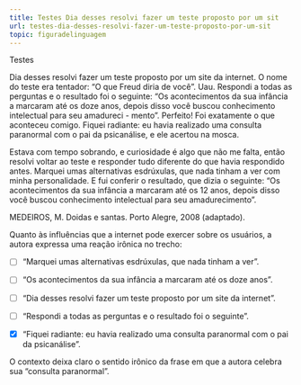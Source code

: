 ```yaml
---
title: Testes Dia desses resolvi fazer um teste proposto por um sit
url: testes-dia-desses-resolvi-fazer-um-teste-proposto-por-um-sit
topic: figuradelinguagem
---
```



Testes

Dia desses resolvi fazer um teste proposto por um site da internet. O nome do teste era tentador: “O que Freud diria de você”. Uau. Respondi a todas as perguntas e o resultado foi o seguinte: “Os acontecimentos da sua infância a marcaram até os doze anos, depois disso você buscou conhecimento intelectual para seu amadureci - mento”. Perfeito! Foi exatamente o que aconteceu comigo. Fiquei radiante: eu havia realizado uma consulta paranormal com o pai da psicanálise, e ele acertou na mosca.

Estava com tempo sobrando, e curiosidade é algo que não me falta, então resolvi voltar ao teste e responder tudo diferente do que havia respondido antes. Marquei umas alternativas esdrúxulas, que nada tinham a ver com minha personalidade. E fui conferir o resultado, que dizia o seguinte: “Os acontecimentos da sua infância a marcaram até os 12 anos, depois disso você buscou conhecimento intelectual para seu amadurecimento”.

MEDEIROS, M. Doidas e santas. Porto Alegre, 2008 (adaptado).

Quanto às influências que a internet pode exercer sobre os usuários, a autora expressa uma reação irônica no trecho:



- [ ] “Marquei umas alternativas esdrúxulas, que nada tinham a ver”.
- [ ] “Os acontecimentos da sua infância a marcaram até os doze anos”.
- [ ] “Dia desses resolvi fazer um teste proposto por um site da internet”.
- [ ] “Respondi a todas as perguntas e o resultado foi o seguinte”.
- [x] “Fiquei radiante: eu havia realizado uma consulta paranormal com o pai da psicanálise”.


O contexto deixa claro o sentido irônico da frase em que a autora celebra sua “consulta paranormal”.
